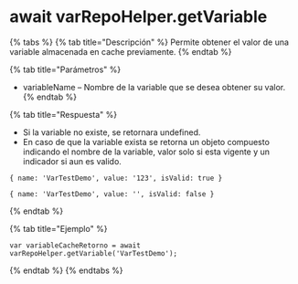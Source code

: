 # await varRepoHelper.getVariable

{% tabs %}
{% tab title="Descripción" %}
Permite obtener el valor de una variable almacenada en cache previamente.
{% endtab %}

{% tab title="Parámetros" %}
* variableName – Nombre de la variable que se desea obtener su valor.
{% endtab %}

{% tab title="Respuesta" %}
* Si la variable no existe, se retornara undefined.
* En caso de que la variable exista se retorna un objeto compuesto indicando el nombre de la variable, valor solo si esta vigente y un indicador si aun es valido.
```
{ name: 'VarTestDemo', value: '123', isValid: true }

{ name: 'VarTestDemo', value: '', isValid: false }
```
{% endtab %}

{% tab title="Ejemplo" %}
```
var variableCacheRetorno = await varRepoHelper.getVariable('VarTestDemo');
```
{% endtab %}
{% endtabs %}
